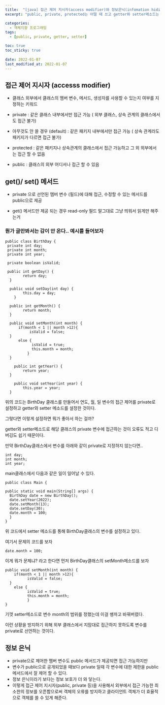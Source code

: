 ```yaml
---
title:  "[java] 접근 제어 지시자(access modifier)와 정보은닉(infomation hiding)"
excerpt: "public, private, protected는 어떨 때 쓰고 getter와 setter메소드는 어떨 때 어떻게 쓰는 건지 알아보자."

categories:
  - 객체지향 프로그래밍
tags:
  - [public, private, getter, setter]

toc: true
toc_sticky: true
 
date: 2022-01-07
last_modified_at: 2022-01-07
---
```



## 접근 제어 지시자 (accesss modifier)

- 클래스 외부에서 클래스의 멤버 변수, 메서드, 생성자를 사용할 수 있는지 여부를 지정하는 키워드

- private : 같은 클래스 내부에서만 접근 가능 ( 외부 클래스, 상속 관계의 클래스에서도 접근 불가)

- 아무것도 안 쓸 경우 (default) : 같은 패키지 내부에서만 접근 가능 ( 상속 관계라도 패키지가 다르면 접근 불가)

- protected : 같은 패키지나 상속관계의 클래스에서 접근 가능하고 그 외 외부에서는 접근 할 수 없음

- public : 클래스의 외부 어디서나 접근 할 수 있음


## get()/ set() 메서드

- private 으로 선언된 멤버 변수 (필드)에 대해 접근, 수정할 수 있는 메서드를 public으로 제공

- get() 메서드만 제공 되는 경우 read-only 필드 말그대로 그냥 띄워서 읽게만 해주는거



### 뭔가 글만봐서는 감이 안 온다.. 예시를 들어보자
~~~
public class BirthDay {  
 private int day;  
 private int month;  
 private int year;  
  
 private boolean isValid;  
  
 public int getDay() {  
        return day;  
  }  
  
  public void setDay(int day) { 
	    this.day = day;  
    }  
  
  public int getMonth() {  
        return month;  
  }  
  
  public void setMonth(int month) {  
      if(month < 1 || month >12){  
           isValid = false;  
  }  
      else {  
            isValid = true;  
			this.month = month;  
		  }  
  }  
  
    public int getYear() {  
        return year;  
  }  
  
    public void setYear(int year) {  
        this.year = year;  
  }
~~~
위의 코드는 BirthDay 클래스를 만들어서 연도, 월, 일 변수의 접근 제어를  private로 설정하고 getter와 setter 메소드를 설정한 것이다.

그렇다면 이렇게 설정하면 뭐가 좋아서 하는 걸까?

getter와 setter메소드로 해당 클래스의 private 변수에 접근하는 것이 오류도 적고 디버깅도 쉽기 때문이다.

만약 BirthDay클래스에서 변수를 아래와 같이 private로 지정하지 않는다면..
~~~
int day;  
int month;  
int year;
~~~

main클래스에서 다음과 같은 일이 일어날 수 있다.
~~~
public class Main {  
  
public static void main(String[] args) {  
  BirthDay date = new BirthDay();  
  date.setYear(2022);  
  date.setMonth(13);  
  date.setDay(30);  
  date.month = 100;   
  }  
}
~~~
위 코드에서 setter 메소드를 통해 BirthDay클래스의 변수를 설정하고 있다.

여기서 문제의 코드를 보자

`date.month = 100;`

이게 뭐가 문제냐? 라고 한다면 먼저 BirthDay클래스의 setMonth메소드를 보자

~~~
public void setMonth(int month) {  
	if(month < 1 || month >12){  
          isValid = false;  
  }  
    else {  
          isValid = true;  
		  this.month = month;  
		  }  
}  
~~~
기껏 setter메소드로 변수 month의 범위를 정했는데 이걸 쌩까고 바꿔버렸다. 

이런 상황을 방지하기 위해 외부 클래스에서 지맘대로 접근하지 못하도록 변수를 private로 선언하는 것이다.

## 정보 은닉 

- private으로 제어한 멤버 변수도 public 메서드가 제공되면 접근 가능하지만 
- 변수가 public으로 공개되었을 때보다 private 일때 각 변수에 대한 제한을 public 메서드에서  잘 제어 할 수 있다.
- 정보 은닉이라기 보다는 정보 보호가 더 와 닿는다.
- 이렇게 접근 제어 지시자(public, private 등)을 사용해서 외부에서 접근 가능한 최소한의 정보를 오픈함으로써 객체의 오류를 방지하고 클라이언트 객체가 더 효율적으로 객체를 쓸 수 있게 해준다.


